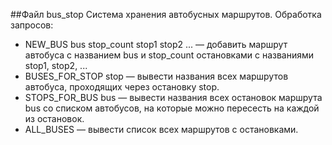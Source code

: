 ##Файл bus_stop 
Система хранения автобусных маршрутов. Обработка запросов:

- NEW_BUS bus stop_count stop1 stop2 ... — добавить маршрут автобуса с названием bus и stop_count остановками с названиями stop1, stop2, ... 
- BUSES_FOR_STOP stop — вывести названия всех маршрутов автобуса, проходящих через остановку stop. 
- STOPS_FOR_BUS bus — вывести названия всех остановок маршрута bus со списком автобусов, на которые можно пересесть на каждой из остановок. 
- ALL_BUSES — вывести список всех маршрутов с остановками.